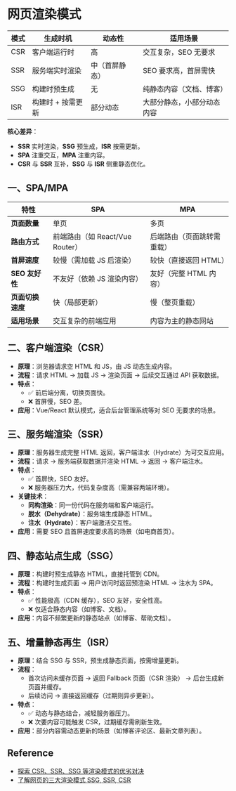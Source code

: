 # 网页渲染模式

| 模式 | 生成时机    | 动态性     | 适用场景               |
| -------- | --------------- | -------------- | -------------------------- |
| CSR      | 客户端运行时    | 高             | 交互复杂，SEO 无要求       |
| SSR      | 服务端实时渲染  | 中（首屏静态） | SEO 要求高，首屏需快       |
| SSG      | 构建时预生成    | 无             | 纯静态内容（文档、博客）   |
| ISR      | 构建时 + 按需更新 | 部分动态       | 大部分静态，小部分动态内容 |

**核心差异**：

- **SSR** 实时渲染，**SSG** 预生成，**ISR** 按需更新。
- **SPA** 注重交互，**MPA** 注重内容。
- **CSR** 与 **SSR** 互补，**SSG** 与 **ISR** 侧重静态优化。

## 一、SPA/MPA

| 特性             | SPA                             | MPA                        |
| ---------------- | ------------------------------- | -------------------------- |
| **页面数量**     | 单页                            | 多页                       |
| **路由方式**     | 前端路由（如 React/Vue Router） | 后端路由（页面跳转需重载） |
| **首屏速度**     | 较慢（需加载 JS 后渲染）        | 较快（直接返回 HTML）      |
| **SEO 友好性**   | 不友好（依赖 JS 渲染内容）      | 友好（完整 HTML 内容）     |
| **页面切换速度** | 快（局部更新）                  | 慢（整页重载）             |
| **适用场景**     | 交互复杂的前端应用              | 内容为主的静态网站         |

## 二、客户端渲染（CSR）

- **原理**：浏览器请求空 HTML 和 JS，由 JS 动态生成内容。
- **流程**：请求 HTML → 加载 JS → 渲染页面 → 后续交互通过 API 获取数据。
- **特点**：
  - ✅ 前后端分离，切换页面快。
  - ❌ 首屏慢，SEO 差。
- **应用**：Vue/React 默认模式，适合后台管理系统等对 SEO 无要求的场景。

## 三、服务端渲染（SSR）

- **原理**：服务器生成完整 HTML 返回，客户端注水（Hydrate）为可交互应用。
- **流程**：请求 → 服务端获取数据并渲染 HTML → 返回 → 客户端注水。
- **特点**：
  - ✅ 首屏快，SEO 友好。
  - ❌ 服务器压力大，代码复杂度高（需兼容两端环境）。
- **关键技术**：
  - **同构渲染**：同一份代码在服务端和客户端运行。
  - **脱水（Dehydrate）**：服务端生成静态 HTML。
  - **注水（Hydrate）**：客户端激活交互性。
- **应用**：需要 SEO 且首屏速度要求高的场景（如电商首页）。

## 四、静态站点生成（SSG）

- **原理**：构建时预生成静态 HTML，直接托管到 CDN。
- **流程**：构建时生成页面 → 用户访问时返回预渲染 HTML → 注水为 SPA。
- **特点**：
  - ✅ 性能极高（CDN 缓存），SEO 友好，安全性高。
  - ❌ 仅适合静态内容（如博客、文档）。
- **应用**：内容不频繁更新的静态站点（如博客、帮助文档）。

## 五、增量静态再生（ISR）

- **原理**：结合 SSG 与 SSR，预生成静态页面，按需增量更新。
- **流程**：
  - 首次访问未缓存页面 → 返回 Fallback 页面（CSR 渲染） → 后台生成新页面并缓存。
  - 后续访问 → 直接返回缓存（过期则异步更新）。
- **特点**：
  - ✅ 动态与静态结合，减轻服务器压力。
  - ❌ 次要内容可能触发 CSR，过期缓存需刷新生效。
- **应用**：部分内容需动态更新的场景（如博客评论区、最新文章列表）。

## Reference

- [探索 CSR、SSR、SSG 等渲染模式的优劣对决](https://juejin.cn/post/7233699680490799162)
- [了解网页的三大渲染模式 SSG, SSR, CSR](https://www.webdong.dev/zh-tw/post/rendering-pattern/)

